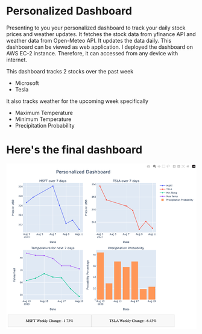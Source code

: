 # Personalized Dashboard

Presenting to you your personalized dashboard to track your daily stock prices and weather updates. It fetches the stock data from yfinance API and weather data from Open-Meteo API. It updates the data daily. This dashboard can be viewed as web application. I deployed the dashboard on AWS EC-2 instance. Therefore, it can accessed from any device with internet.

This dashboard tracks 2 stocks over the past week
- Microsoft
- Tesla

It also tracks weather for the upcoming week specifically
- Maximum Temperature
- Minimum Temperature
- Precipitation Probability

# Here's the final dashboard
![Screenshot](Final_Dashboard.png)
